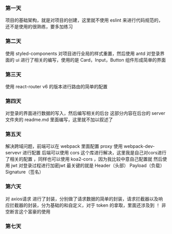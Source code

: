 ### 第一天
  项目的基础架构，就是对项目的创建，这里就不使用 eslint 来进行代码规范的，还不是使用的很熟练，要多加练习

### 第二天
  使用 styled-components 对项目进行全局的样式重置，然后使用 antd 对登录界面的 ui 进行了相关的编写，使用的是 Card，Input，Button 组件形成简单的界面

### 第三天
  使用 react-router v6 的版本进行路由的简单的配置

### 第四天
  对登录的界面进行数据的写入，然后编写相关的后台
  这部分内容在后台的 server 文件夹的 readme.md 里面编写，这里就不加以叙述了 

### 第五天
  解决跨域问题，前端可以在 webpack 里面配置 proxy 使用 webpack-dev-servevr 进行配置
  后端可以使用 cors 这个库进行解决，这里我是自己对cors进行了相关的配置 ，同样也可以使用 koa2-cors ，因为我比较中意自己配置就
  然后使用 jwt 对登录过程进行加密jwt 最关键的就是 Header（头部） Payload（负载） Signature（签名）

### 第六天
  对 axios请求 进行了封装，分别做了请求数据的简单的封装，请求拦截器以及响应拦截器的封装，分为基础的和自定义，对于 token 的拿取，里面还涉及到 ！ 非空断言这个富豪的使用

### 第七天
  